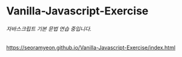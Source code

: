 # Vanilla-Javascript-Exercise

###### 자바스크립트 기본 문법 연습 중입니다.
https://seoramyeon.github.io/Vanilla-Javascript-Exercise/index.html

